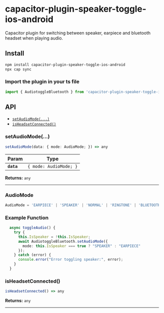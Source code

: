# capacitor-plugin-speaker-toggle-ios-android

Capacitor plugin for switching between speaker, earpiece and bluetooth headset when playing audio.

## Install

```bash
npm install capacitor-plugin-speaker-toggle-ios-android
npx cap sync
```

### Import the plugin in your ts file

```typescript
import { AudiotoggleBluetooth } from 'capacitor-plugin-speaker-toggle-ios-android';
```

## API

<docgen-index>

* [`setAudioMode(...)`](#setaudiomode)
* [`isHeadsetConnected()`](#isheadsetconnected)

</docgen-index>

<docgen-api>
<!--Update the source file JSDoc comments and rerun docgen to update the docs below-->

### setAudioMode(...)

```typescript
setAudioMode(data: { mode: AudioMode; }) => any
```

| Param      | Type                              |
| ---------- | --------------------------------- |
| **`data`** | <code>{ mode: AudioMode; }</code> |

**Returns:** <code>any</code>

--------------------

### AudioMode
```typescript
AudioMode = 'EARPIECE' | 'SPEAKER' | 'NORMAL' | 'RINGTONE' | 'BLUETOOTH';
```

### Example Function 
```typescript
  async toggleAudio() {
    try {
      this.IsSpeaker = !this.IsSpeaker;
      await AudiotoggleBluetooth.setAudioMode({
        mode: this.IsSpeaker === true ? "SPEAKER" : "EARPIECE"
      });
    } catch (error) {
      console.error("Error toggling speaker:", error);
    }
  }
```
### isHeadsetConnected()

```typescript
isHeadsetConnected() => any
```

**Returns:** <code>any</code>

--------------------

</docgen-api>
